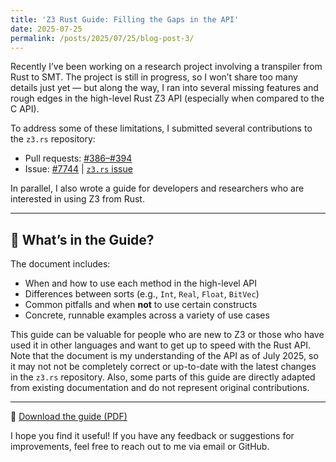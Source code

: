 ```yaml
---
title: 'Z3 Rust Guide: Filling the Gaps in the API'
date: 2025-07-25
permalink: /posts/2025/07/25/blog-post-3/
---
```


Recently I’ve been working on a research project involving a transpiler from Rust to SMT. The project is still in progress, so I won’t share too many details just yet — but along the way, I ran into several missing features and rough edges in the high-level Rust Z3 API (especially when compared to the C API).

To address some of these limitations, I submitted several contributions to the `z3.rs` repository:

- Pull requests: [#386–#394](https://github.com/prove-rs/z3.rs/pulls?q=is%3Apr+author%3Amehrad31415)
- Issue: [#7744](https://github.com/Z3Prover/z3/issues/7744) | [`z3.rs` issue](https://github.com/prove-rs/z3.rs/issues?q=is%3Aissue%20author%3Amehrad31415)

In parallel, I also wrote a guide for developers and researchers who are interested in using Z3 from Rust.

---

## 📘 What’s in the Guide?

The document includes:

- When and how to use each method in the high-level API
- Differences between sorts (e.g., `Int`, `Real`, `Float`, `BitVec`)
- Common pitfalls and when **not** to use certain constructs
- Concrete, runnable examples across a variety of use cases

This guide can be valuable for people who are new to Z3 or those who have used it in other languages and want to get up to speed with the Rust API. Note that the document is my understanding of the API as of July 2025, so it may not not be completely correct or up-to-date with the latest changes in the `z3.rs` repository. Also, some parts of this guide are directly adapted from existing documentation and do not represent original contributions.

---

📎 [Download the guide (PDF)](/files/z3_rust_guide.pdf)  

I hope you find it useful! If you have any feedback or suggestions for improvements, feel free to reach out to me via email or GitHub.